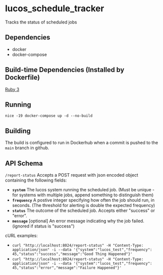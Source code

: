 # lucos_schedule_tracker
Tracks the status of scheduled jobs

## Dependencies
* docker
* docker-compose

## Build-time Dependencies (Installed by Dockerfile)
[Ruby 3](https://www.ruby-lang.org/en/)

## Running
`nice -19 docker-compose up -d --no-build`

## Building
The build is configured to run in Dockerhub when a commit is pushed to the `main` branch in github.

## API Schema

`/report-status` Accepts a POST request with json encoded object containing the following fields:

* **`system`** The lucos system running the scheduled job.  (Must be unique - for systems with multiple jobs, append something to distinguish them)
* **`frequency`** A postive integer specifying how often the job should run, in seconds.  (The threshold for alerting is double the expected frequency)
* **`status`** The outcome of the scheduled job.  Accepts either "success" or "error".
* **`message`** [optional] An error message indicating why the job failed.  (ignored if status is "success")

cURL examples:

* `curl "http://localhost:8024/report-status" -H "Content-Type: application/json" -i --data '{"system":"lucos_test","frequency": 45,"status":"success","message":"Good Thing Happened"}'`
* `curl "http://localhost:8024/report-status" -H "Content-Type: application/json" -i --data '{"system":"lucos_test","frequency": 45,"status":"error","message":"Failure Happened"}'`